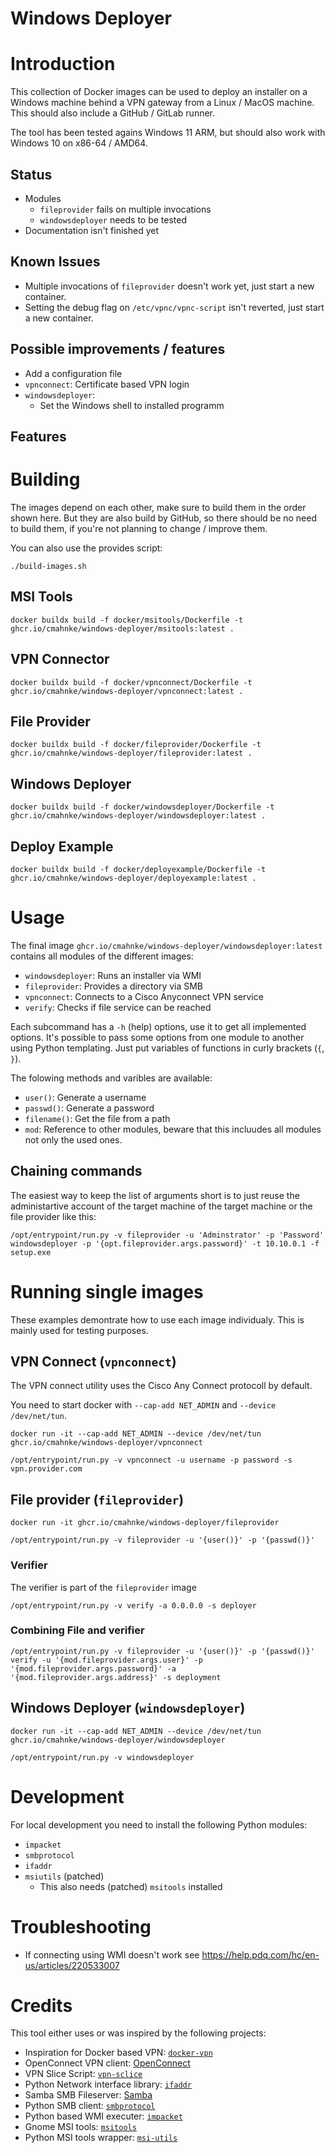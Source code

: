 Windows Deployer
================

# Introduction

This collection of Docker images can be used to deploy an installer on a Windows machine behind a VPN gateway from a Linux / MacOS machine. This should also include a GitHub / GitLab runner.

The tool has been tested agains Windows 11 ARM, but should also work with Windows 10 on x86-64 / AMD64.

## Status
* Modules
    * `fileprovider` fails on multiple invocations
    * `windowsdeployer` needs to be tested
* Documentation isn't finished yet

## Known Issues
* Multiple invocations of `fileprovider` doesn't work yet, just start a new container.
* Setting the debug flag on `/etc/vpnc/vpnc-script` isn't reverted, just start a new container.

## Possible improvements / features
* Add a configuration file
* `vpnconnect`: Certificate based VPN login
* `windowsdeployer`:
    * Set the Windows shell to installed programm

## Features

# Building

The images depend on each other, make sure to build them in the order shown here.
But they are also build by GitHub, so there should be no need to build them, if you're not planning to change / improve them.

You can also use the provides script:

```
./build-images.sh
```

## MSI Tools

```
docker buildx build -f docker/msitools/Dockerfile -t ghcr.io/cmahnke/windows-deployer/msitools:latest .
```

## VPN Connector

```
docker buildx build -f docker/vpnconnect/Dockerfile -t ghcr.io/cmahnke/windows-deployer/vpnconnect:latest .
```

## File Provider

```
docker buildx build -f docker/fileprovider/Dockerfile -t ghcr.io/cmahnke/windows-deployer/fileprovider:latest .
```

## Windows Deployer

```
docker buildx build -f docker/windowsdeployer/Dockerfile -t ghcr.io/cmahnke/windows-deployer/windowsdeployer:latest .
```

## Deploy Example

```
docker buildx build -f docker/deployexample/Dockerfile -t ghcr.io/cmahnke/windows-deployer/deployexample:latest . 
```

# Usage

The final image `ghcr.io/cmahnke/windows-deployer/windowsdeployer:latest` contains all modules of the different images:
* `windowsdeployer`: Runs an installer via WMI
* `fileprovider`: Provides a directory via SMB
* `vpnconnect`: Connects to a Cisco Anyconnect VPN service
* `verify`: Checks if file service can be reached

Each subcommand has a `-h` (help) options, use it to get all implemented options. It's possible to pass some options from one module to another using Python templating. Just put variables of functions in curly brackets (`{`, `}`).

The folowing methods and varibles are available:
* `user()`: Generate a username
* `passwd()`: Generate a password
* `filename()`: Get the file from a path
* `mod`: Reference to other modules, beware that this incluudes all modules not only the used ones.

## Chaining commands

The easiest way to keep the list of arguments short is to just reuse the administartive account of the target machine of the target machine or the file provider like this:

```
/opt/entrypoint/run.py -v fileprovider -u 'Adminstrator' -p 'Password' windowsdeployer -p '{opt.fileprovider.args.password}' -t 10.10.0.1 -f setup.exe
```

# Running single images

These examples demontrate how to use each image individualy. This is mainly used for testing purposes.

## VPN Connect (`vpnconnect`)

The VPN connect utility uses the Cisco Any Connect protocoll by default.

You need to start docker with `--cap-add NET_ADMIN` and `--device /dev/net/tun`.

```
docker run -it --cap-add NET_ADMIN --device /dev/net/tun ghcr.io/cmahnke/windows-deployer/vpnconnect
```

```
/opt/entrypoint/run.py -v vpnconnect -u username -p password -s vpn.provider.com
```

## File provider (`fileprovider`)

```
docker run -it ghcr.io/cmahnke/windows-deployer/fileprovider
```

```
/opt/entrypoint/run.py -v fileprovider -u '{user()}' -p '{passwd()}'
```

### Verifier

The verifier is part of the `fileprovider` image

```
/opt/entrypoint/run.py -v verify -a 0.0.0.0 -s deployer
```

### Combining File and verifier
```
/opt/entrypoint/run.py -v fileprovider -u '{user()}' -p '{passwd()}' verify -u '{mod.fileprovider.args.user}' -p '{mod.fileprovider.args.password}' -a '{mod.fileprovider.args.address}' -s deployment
```

## Windows Deployer (`windowsdeployer`)

```
docker run -it --cap-add NET_ADMIN --device /dev/net/tun ghcr.io/cmahnke/windows-deployer/windowsdeployer
```

```
/opt/entrypoint/run.py -v windowsdeployer
```

# Development

For local development you need to install the following Python modules:
* `impacket`
* `smbprotocol`
* `ifaddr`
* `msiutils` (patched)
    * This also needs (patched) `msitools` installed

# Troubleshooting

* If connecting using WMI doesn't work see https://help.pdq.com/hc/en-us/articles/220533007

# Credits

This tool either uses or was inspired by the following projects:

* Inspiration for Docker based VPN: [`docker-vpn`](https://github.com/ethack/docker-vpn)
* OpenConnect VPN client: [OpenConnect](https://www.infradead.org/openconnect/)
* VPN Slice Script: [`vpn-sclice`](https://github.com/dlenski/vpn-slice)
* Python Network interface library: [`ifaddr`](https://github.com/pydron/ifaddr)
* Samba SMB Fileserver: [Samba](https://www.samba.org/)
* Python SMB client: [`smbprotocol`](https://github.com/jborean93/smbprotocol)
* Python based WMI executer: [`impacket`](https://github.com/fortra/impacket)
* Gnome MSI tools: [`msitools`](https://gitlab.gnome.org/GNOME/msitools)
* Python MSI tools wrapper: [`msi-utils`](https://github.com/MSAdministrator/msi-utils)